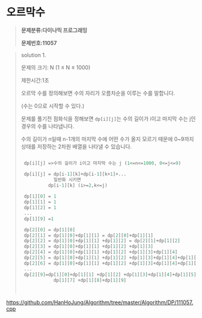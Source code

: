 # 오르막수

> **문제분류:다이나믹 프로그래밍**
>
> **문제번호:11057**

> solution 1.
>
> 문제의 크기:  N (1 ≤ N ≤ 1000)
>
> 제한시간:1초
>
> 
>
> 오르막 수를 정의해보면 수의 자리가 오름차순을 이루는 수를 말합니다.
>
> (수는 0으로 시작할 수 있다.)
>
> 문제를 풀기전 점화식을 정해보면 `dp[i][j]`는 수의 길이가 i이고 마지막 수는 j인 경우의 수를 나타냅니다.
>
> 수의 길이가 n일때 n-1개의 마지막 수에 어떤 수가 올지 모르기 때문에 0~9까지 상태를 저장하는 2차원 배열을 나타낼 수 있습니다. 
>
> ```c++
> 
>  dp[i][j] =>수의 길이가 i이고 마지막 수는 j (1<=n<=1000, 0<=j<=9)
> 
>  dp[i][j] = dp[i-1][k]+dp[i-1][k+1]+...
>             일반화 시키면
> 			dp[i-1][k] (i>=2,k<=j)
> 			
>  dp[1][0] = 1
>  dp[1][1] = 1
>  dp[1][2] = 1
>  ...
>  dp[1][9] =1
> 
>  dp[2][0] = dp[1][0]
>  dp[2][1] = dp[1][0]+dp[1][1] = dp[2][0]+dp[1][1]
>  dp[2][2] = dp[1][0]+dp[1][1] +dp[1][2] = dp[2][1]+dp[1][2]
>  dp[2][3] = dp[1][0]+dp[1][1] +dp[1][2] +dp[1][3]
>  dp[2][4] = dp[1][0]+dp[1][1] +dp[1][2] +dp[1][3]+dp[1][4]
>  dp[2][5] = dp[1][0]+dp[1][1] +dp[1][2] +dp[1][3]+dp[1][4]+dp[1][5]
>  dp[2][6] = dp[1][0]+dp[1][1] +dp[1][2] +dp[1][3]+dp[1][4]+dp[1][5] +dp[1][6]
>  ...
>  dp[2][9]=dp[1][0]+dp[1][1] +dp[1][2] +dp[1][3]+dp[1][4]+dp[1][5] +dp[1][6] + 
>             dp[1][7] +dp[1][8]+dp[1][9]
> 
>  
> ```
>

https://github.com/HanHoJung/Algorithm/tree/master/Algorithm/DP/111057.cpp






